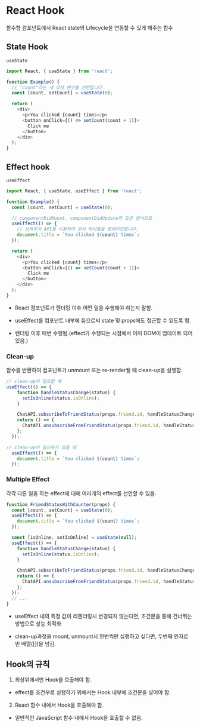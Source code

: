 # React Hook

함수형 컴포넌트에서 React state와 Lifecycle을 연동할 수 있게 해주는 함수

## State Hook

`useState`

```js
import React, { useState } from 'react';

function Example() {
  // "count"라는 새 상태 변수를 선언합니다
  const [count, setCount] = useState(0);

  return (
    <div>
      <p>You clicked {count} times</p>
      <button onClick={() => setCount(count + 1)}>
        Click me
      </button>
    </div>
  );
}
```

## Effect hook

`useEffect`

```js
import React, { useState, useEffect } from 'react';

function Example() {
  const [count, setCount] = useState(0);

  // componentDidMount, componentDidUpdate와 같은 방식으로
  useEffect(() => {
    // 브라우저 API를 이용하여 문서 타이틀을 업데이트합니다.
    document.title = `You clicked ${count} times`;
  });

  return (
    <div>
      <p>You clicked {count} times</p>
      <button onClick={() => setCount(count + 1)}>
        Click me
      </button>
    </div>
  );
}
```

* React 컴포넌트가 렌더링 이후 어떤 일을 수행해야 하는지 말함.

* useEffect를 컴포넌트 내부에 둠으로써 state 및 props에도 접근할 수 있도록 함.

* 렌더링 이후 매번 수행됨.(effect가 수행되는 시점에서 이미 DOM이 업데이트 되어 있음.)

### Clean-up

함수를 반환하여 컴포넌트가 unmount 또는 re-render될 때 clean-up을 실행함.

```js
// clean-up이 필요할 때
useEffect(() => {
    function handleStatusChange(status) {
      setIsOnline(status.isOnline);
    }

    ChatAPI.subscribeToFriendStatus(props.friend.id, handleStatusChange);
    return () => {
      ChatAPI.unsubscribeFromFriendStatus(props.friend.id, handleStatusChange);
    };
  });

// clean-up이 필요하지 않을 때
  useEffect(() => {
    document.title = `You clicked ${count} times`;
  });
```

### Multiple Effect

각각 다른 일을 하는 effect에 대해 여러개의 effect를 선언할 수 있음.

```js
function FriendStatusWithCounter(props) {
  const [count, setCount] = useState(0);
  useEffect(() => {
    document.title = `You clicked ${count} times`;
  });

  const [isOnline, setIsOnline] = useState(null);
  useEffect(() => {
    function handleStatusChange(status) {
      setIsOnline(status.isOnline);
    }

    ChatAPI.subscribeToFriendStatus(props.friend.id, handleStatusChange);
    return () => {
      ChatAPI.unsubscribeFromFriendStatus(props.friend.id, handleStatusChange);
    };
  });
  // ...
}
```

* useEffect 내의 특정 값이 리렌더링시 변경되지 않는다면, 조건문을 통해 건너뛰는 방법으로 성능 최적화

* clean-up과정을 mount, unmount시 한번씩만 실행하고 싶다면, 두번째 인자로 빈 배열([])을 넘김.

## Hook의 규칙

1. 최상위에서만 Hook을 호출해야 함.

  * effect를 조건부로 실행하기 위해서는 Hook 내부에 조건문을 넣어야 함.

2. React 함수 내에서 Hook을 호출해야 함.

  * 일반적인 JavaScript 함수 내에서 Hook을 호출할 수 없음.
